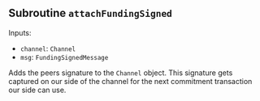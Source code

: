 ## Subroutine `attachFundingSigned`

Inputs:

-   `channel`: `Channel`
-   `msg`: `FundingSignedMessage`

Adds the peers signature to the `Channel` object. This signature gets captured on our side of the channel for the next commitment transaction our side can use.
